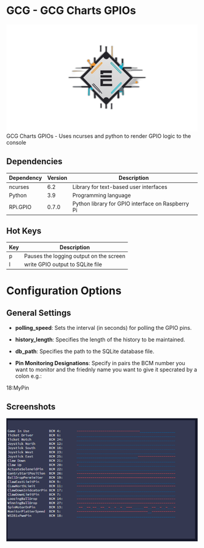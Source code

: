 # GCG - GCG Charts GPIOs
![GCG Logo](/images/GCG_Logo.png)
GCG Charts GPIOs - Uses ncurses and python to render GPIO logic to the console  

## Dependencies

| Dependency | Version | Description                       |
|------------|---------|-----------------------------------|
| ncurses    | 6.2     | Library for text-based user interfaces |
| Python     | 3.9     | Programming language              |
| RPi.GPIO   | 0.7.0   | Python library for GPIO interface on Raspberry Pi |

## Hot Keys 

| Key | Description                       |
|------------|-----------------------------------|
| p    | Pauses the logging output on the screen  |
| l     | write GPIO output to SQLite file             |

# Configuration Options

## General Settings

- **polling_speed**: Sets the interval (in seconds) for polling the GPIO pins.
- **history_length**: Specifies the length of the history to be maintained.
- **db_path**: Specifies the path to the SQLite database file.

- **Pin Monitoring Designations**:
Specify in pairs the BCM number you want to monitor and the friednly name you want to give it specrated by a colon e.g.:

18:MyPin


## Screenshots

![Screenshot](/images/GCG_Logging_01.png)

